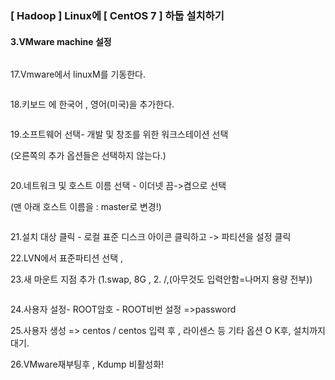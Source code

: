 ### [ Hadoop ] Linux에 [ CentOS 7 ] 하둡 설치하기 

#### 3.VMware machine 설정

```

```



17.Vmware에서 linuxM를 기동한다.  

```

```



18.키보드 에 한국어 , 영어(미국)을 추가한다.   

```

```



19.소프트웨어 선택- 개발 및 창조를 위한 워크스테이션 선택   

(오른쪽의 추가 옵션들은 선택하지 않는다.)   

```

```



20.네트워크 및 호스트 이름 선택 - 이더넷 끔->켬으로 선택    

(맨 아래 호스트 이름을 : master로 변경!)      

```

```



21.설치 대상 클릭 - 로컬 표준 디스크 아이콘 클릭하고 -> 파티션을 설정 클릭     

22.LVN에서 표준파티션 선택 ,    

23.새 마운트 지점 추가 (1.swap, 8G  ,  2. /,(아무것도 입력안함=나머지 용량 전부))     

```

```



24.사용자 설정- ROOT암호 -  ROOT비번 설정 =>password    

25.사용자 생성 => centos / centos 입력 후 , 라이센스 등 기타 옵션 O K후, 설치까지 대기.   

26.VMware재부팅후 , Kdump 비활성화!         






